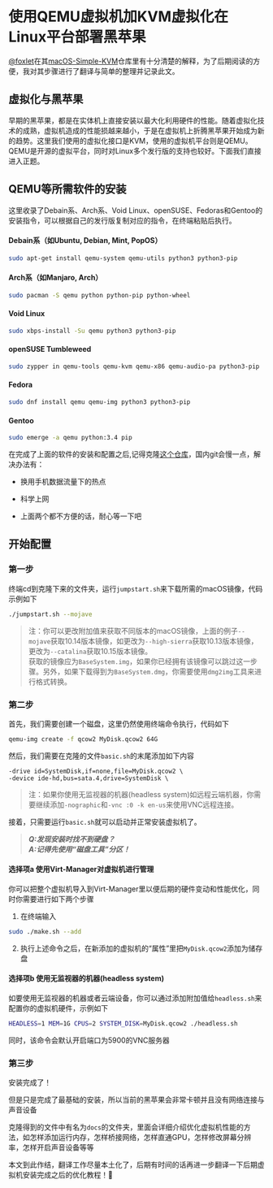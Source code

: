 # 使用QEMU虚拟机加KVM虚拟化在Linux平台部署黑苹果

[@foxlet](https://github.com/foxlet)在其[macOS-Simple-KVM](https://github.com/foxlet/macOS-Simple-KVM)仓库里有十分清楚的解释，为了后期阅读的方便，我对其步骤进行了翻译与简单的整理并记录此文。

## 虚拟化与黑苹果

早期的黑苹果，都是在实体机上直接安装以最大化利用硬件的性能。随着虚拟化技术的成熟，虚拟机造成的性能损越来越小，于是在虚拟机上折腾黑苹果开始成为新的趋势。这里我们使用的虚拟化接口是KVM，使用的虚拟机平台则是QEMU。QEMU是开源的虚拟平台，同时对Linux多个发行版的支持也较好。下面我们直接进入正题。

## QEMU等所需软件的安装

这里收录了Debain系、Arch系、Void Linux、openSUSE、Fedoras和Gentoo的安装指令，可以根据自己的发行版复制对应的指令，在终端粘贴后执行。

#### Debain系（如Ubuntu, Debian, Mint, PopOS）

```bash
sudo apt-get install qemu-system qemu-utils python3 python3-pip
```

#### Arch系（如Manjaro, Arch）

```bash
sudo pacman -S qemu python python-pip python-wheel
```

#### Void Linux

```bash
sudo xbps-install -Su qemu python3 python3-pip
```

#### openSUSE Tumbleweed

```bash
sudo zypper in qemu-tools qemu-kvm qemu-x86 qemu-audio-pa python3-pip
```

#### Fedora

```bash
sudo dnf install qemu qemu-img python3 python3-pip
```

#### Gentoo

```bash
sudo emerge -a qemu python:3.4 pip
```

在完成了上面的软件的安装和配置之后,记得克隆[这个仓库](https://github.com/foxlet/macOS-Simple-KVM)，国内git会慢一点，解决办法有：

* 换用手机数据流量下的热点

* 科学上网

* 上面两个都不方便的话，耐心等一下吧

## 开始配置

### 第一步

终端cd到克隆下来的文件夹，运行`jumpstart.sh`来下载所需的macOS镜像，代码示例如下

```bash
./jumpstart.sh --mojave
```

>注：你可以更改附加值来获取不同版本的macOS镜像，上面的例子`--mojave`获取10.14版本镜像，如更改为`--high-sierra`获取10.13版本镜像，更改为`--catalina`获取10.15版本镜像。  
获取的镜像应为`BaseSystem.img`，如果你已经拥有该镜像可以跳过这一步骤。另外，如果下载得到为`BaseSystem.dmg`，你需要使用`dmg2img`工具来进行格式转换。

### 第二步

首先，我们需要创建一个磁盘，这里仍然使用终端命令执行，代码如下

 ```bash
qemu-img create -f qcow2 MyDisk.qcow2 64G
 ```

然后，我们需要在克隆的文件`basic.sh`的末尾添加如下内容

```
-drive id=SystemDisk,if=none,file=MyDisk.qcow2 \
-device ide-hd,bus=sata.4,drive=SystemDisk \
```

>注：如果你使用无监视器的机器(headless system)如远程云端机器，你需要继续添加`-nographic`和`-vnc :0 -k en-us`来使用VNC远程连接。

接着，只需要运行`basic.sh`就可以启动并正常安装虚拟机了。

>***Q:发现安装时找不到硬盘？***  
>***A:记得先使用“磁盘工具”分区！***

#### 选择项a 使用Virt-Manager对虚拟机进行管理

你可以把整个虚拟机导入到Virt-Manager里以便后期的硬件变动和性能优化，同时你需要进行如下两个步骤

1. 在终端输入  
```bash
sudo ./make.sh --add
```  
2. 执行上述命令之后，在新添加的虚拟机的“属性”里把`MyDisk.qcow2`添加为储存盘  

#### 选择项b 使用无监视器的机器(headless system)

如要使用无监视器的机器或者云端设备，你可以通过添加附加值给`headless.sh`来配置你的虚拟机硬件，示例如下

```bash
HEADLESS=1 MEM=1G CPUS=2 SYSTEM_DISK=MyDisk.qcow2 ./headless.sh
```

同时，该命令会默认开启端口为5900的VNC服务器

### 第三步

安装完成了！

但是只是完成了最基础的安装，所以当前的黑苹果会非常卡顿并且没有网络连接与声音设备

克隆得到的文件中有名为`docs`的文件夹，里面会详细介绍优化虚拟机性能的方法，如怎样添加运行内存，怎样桥接网络，怎样直通GPU，怎样修改屏幕分辨率，怎样开启声音设备等等

本文到此作结，翻译工作尽量本土化了，后期有时间的话再进一步翻译一下后期虚拟机安装完成之后的优化教程！🤣